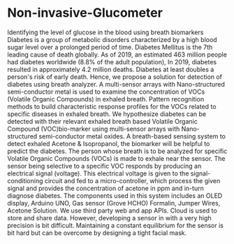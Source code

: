 # Non-invasive-Glucometer
Identifying the level of glucose in the blood using breath biomarkers Diabetes is a group of metabolic disorders characterized by a high blood sugar level over a prolonged period of time. Diabetes Mellitus is the 7th leading cause of death globally. As of 2019, an estimated 463 million people had diabetes worldwide (8.8% of the adult population), In 2019, diabetes resulted in approximately 4.2 million deaths. Diabetes at least doubles a person's risk of early death. Hence, we propose a solution for detection of diabetes using breath analyzer. 
        A multi-sensor arrays with Nano-structured semi-conductor metal is used to examine the concentration of VOCs (Volatile Organic Compounds) in exhaled breath. Pattern recognition methods to build characteristic response profiles for the VOCs related to specific diseases in exhaled breath. We hypothesize diabetes can be detected with their relevant exhaled breath based Volatile Organic Compound (VOC)bio-marker using multi-sensor arrays with Nano-structured semi-conductor metal oxides. A breath-based sensing system to detect exhaled Acetone & Isopropanol, the biomarker will be helpful to predict the diabetes. The person whose breath is to be analyzed for specific Volatile Organic Compounds (VOCs) is made to exhale near the sensor. The sensor being selective to a specific VOC responds by producing an electrical signal (voltage). This electrical voltage is given to the signal-conditioning circuit and fed to a micro-controller, which process the given signal and provides the concentration of acetone in ppm and in-turn diagnose diabetes. The components used in this system includes an OLED display, Arduino UNO, Gas sensor (Grove HCHO) Formalin, Jumper Wires, Acetone Solution. We use third party web and app APIs. Cloud is used to store and share data. However, developing a sensor in with a very high precision is bit difficult. Maintaining a constant equilibrium for the sensor is bit hard but can be overcome by designing a tight facial mask.
